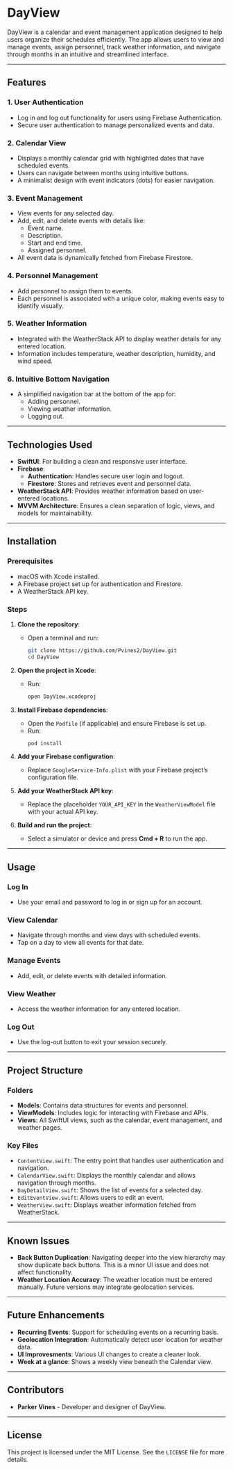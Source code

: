 # DayView

DayView is a calendar and event management application designed to help users organize their schedules efficiently. The app allows users to view and manage events, assign personnel, track weather information, and navigate through months in an intuitive and streamlined interface.

---

## Features

### 1. **User Authentication**
- Log in and log out functionality for users using Firebase Authentication.
- Secure user authentication to manage personalized events and data.

### 2. **Calendar View**
- Displays a monthly calendar grid with highlighted dates that have scheduled events.
- Users can navigate between months using intuitive buttons.
- A minimalist design with event indicators (dots) for easier navigation.

### 3. **Event Management**
- View events for any selected day.
- Add, edit, and delete events with details like:
  - Event name.
  - Description.
  - Start and end time.
  - Assigned personnel.
- All event data is dynamically fetched from Firebase Firestore.

### 4. **Personnel Management**
- Add personnel to assign them to events.
- Each personnel is associated with a unique color, making events easy to identify visually.

### 5. **Weather Information**
- Integrated with the WeatherStack API to display weather details for any entered location.
- Information includes temperature, weather description, humidity, and wind speed.

### 6. **Intuitive Bottom Navigation**
- A simplified navigation bar at the bottom of the app for:
  - Adding personnel.
  - Viewing weather information.
  - Logging out.

---

## Technologies Used

- **SwiftUI**: For building a clean and responsive user interface.
- **Firebase**:
  - **Authentication**: Handles secure user login and logout.
  - **Firestore**: Stores and retrieves event and personnel data.
- **WeatherStack API**: Provides weather information based on user-entered locations.
- **MVVM Architecture**: Ensures a clean separation of logic, views, and models for maintainability.

---

## Installation

### Prerequisites
- macOS with Xcode installed.
- A Firebase project set up for authentication and Firestore.
- A WeatherStack API key.

### Steps

1. **Clone the repository**:
    - Open a terminal and run:
      ```bash
      git clone https://github.com/Pvines2/DayView.git
      cd DayView
      ```

2. **Open the project in Xcode**:
    - Run:
      ```bash
      open DayView.xcodeproj
      ```

3. **Install Firebase dependencies**:
    - Open the `Podfile` (if applicable) and ensure Firebase is set up.
    - Run:
      ```bash
      pod install
      ```

4. **Add your Firebase configuration**:
    - Replace `GoogleService-Info.plist` with your Firebase project’s configuration file.

5. **Add your WeatherStack API key**:
    - Replace the placeholder `YOUR_API_KEY` in the `WeatherViewModel` file with your actual API key.

6. **Build and run the project**:
    - Select a simulator or device and press **Cmd + R** to run the app.


---

## Usage

### **Log In**
- Use your email and password to log in or sign up for an account.

### **View Calendar**
- Navigate through months and view days with scheduled events.
- Tap on a day to view all events for that date.

### **Manage Events**
- Add, edit, or delete events with detailed information.

### **View Weather**
- Access the weather information for any entered location.

### **Log Out**
- Use the log-out button to exit your session securely.

---

## Project Structure

### **Folders**
- **Models**: Contains data structures for events and personnel.
- **ViewModels**: Includes logic for interacting with Firebase and APIs.
- **Views**: All SwiftUI views, such as the calendar, event management, and weather pages.

### **Key Files**
- `ContentView.swift`: The entry point that handles user authentication and navigation.
- `CalendarView.swift`: Displays the monthly calendar and allows navigation through months.
- `DayDetailView.swift`: Shows the list of events for a selected day.
- `EditEventView.swift`: Allows users to edit an event.
- `WeatherView.swift`: Displays weather information fetched from WeatherStack.

---

## Known Issues

- **Back Button Duplication**: Navigating deeper into the view hierarchy may show duplicate back buttons. This is a minor UI issue and does not affect functionality.
- **Weather Location Accuracy**: The weather location must be entered manually. Future versions may integrate geolocation services.

---

## Future Enhancements
- **Recurring Events**: Support for scheduling events on a recurring basis.
- **Geolocation Integration**: Automatically detect user location for weather data.
- **UI Improvesments**: Various UI changes to create a cleaner look.
- **Week at a glance**: Shows a weekly view beneath the Calendar view.

---

## Contributors

- **Parker Vines** - Developer and designer of DayView.

---

## License

This project is licensed under the MIT License. See the `LICENSE` file for more details.
